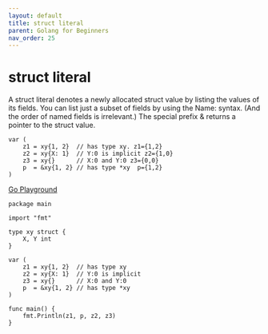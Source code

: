 ```yaml
---
layout: default
title: struct literal
parent: Golang for Beginners
nav_order: 25
---
```


# struct literal

A struct literal denotes a newly allocated struct value by listing the values of its fields.
You can list just a subset of fields by using the Name: syntax. (And the order of named fields is irrelevant.)
The special prefix & returns a pointer to the struct value.

```
var (
	z1 = xy{1, 2}  // has type xy. z1={1,2}
	z2 = xy{X: 1}  // Y:0 is implicit z2={1,0}
	z3 = xy{}      // X:0 and Y:0 z3={0,0}
	p  = &xy{1, 2} // has type *xy  p={1,2}
)
```

[Go Playground](https://play.golang.org/p/P5whnHh57Zn)
```
package main

import "fmt"

type xy struct {
	X, Y int
}

var (
	z1 = xy{1, 2}  // has type xy
	z2 = xy{X: 1}  // Y:0 is implicit
	z3 = xy{}      // X:0 and Y:0
	p  = &xy{1, 2} // has type *xy
)

func main() {
	fmt.Println(z1, p, z2, z3)
}
```

